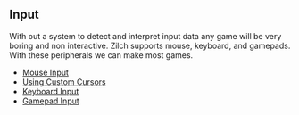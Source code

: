 


## Input




With out a system to detect and interpret input data any game will be very boring and non interactive. Zilch supports mouse, keyboard, and gamepads. With these peripherals we can make most games.
- [Mouse Input](https://github.com/ZilchEngine/ZilchDocs/blob/master/zilch_editor_documentation/zilchmanual/gameplay/input/mouseinput.md)
- [Using Custom Cursors](https://github.com/ZilchEngine/ZilchDocs/blob/master/zilch_editor_documentation/zilchmanual/gameplay/input/customcursor.md)
- [Keyboard Input](https://github.com/ZilchEngine/ZilchDocs/blob/master/zilch_editor_documentation/zilchmanual/gameplay/input/keyboardinput.md)
- [Gamepad Input](https://github.com/ZilchEngine/ZilchDocs/blob/master/zilch_editor_documentation/zilchmanual/gameplay/input/gamepadinput.md)
 

 